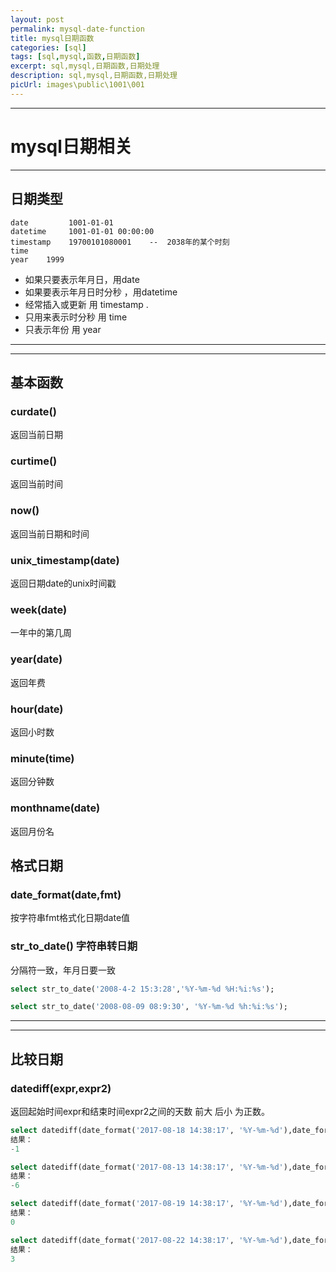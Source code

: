 ```yaml
---
layout: post
permalink: mysql-date-function
title: mysql日期函数
categories: [sql]
tags: [sql,mysql,函数,日期函数]
excerpt: sql,mysql,日期函数,日期处理
description: sql,mysql,日期函数,日期处理
picUrl: images\public\1001\001
---
```



---
# mysql日期相关 #

---
## 日期类型 ##
```
date         1001-01-01
datetime     1001-01-01 00:00:00
timestamp    19700101080001    --  2038年的某个时刻
time         
year    1999
```
* 如果只要表示年月日，用date
* 如果要表示年月日时分秒 ，用datetime
* 经常插入或更新  用 timestamp .  
* 只用来表示时分秒  用 time
* 只表示年份  用 year

---
---
## 基本函数 ## 

### curdate() ### 

返回当前日期

### curtime() ###

返回当前时间

### now() ####

返回当前日期和时间


### unix_timestamp(date)  ###

返回日期date的unix时间戳

### week(date)  ###

 一年中的第几周
### year(date) ###

  返回年费
### hour(date) ###

  返回小时数
### minute(time) ###

  返回分钟数

### monthname(date) ###
  返回月份名


## 格式日期 ##
### date_format(date,fmt) ###

按字符串fmt格式化日期date值


### str_to_date() 字符串转日期 ###
分隔符一致，年月日要一致
```sql
select str_to_date('2008-4-2 15:3:28','%Y-%m-%d %H:%i:%s');

select str_to_date('2008-08-09 08:9:30', '%Y-%m-%d %h:%i:%s');
```
---
---
## 比较日期 ##
### datediff(expr,expr2)  ###
返回起始时间expr和结束时间expr2之间的天数
前大 后小 为正数。

```sql 
select datediff(date_format('2017-08-18 14:38:17', '%Y-%m-%d'),date_format('2017-08-19 16:38:17', '%Y-%m-%d'))
结果：
-1 

select datediff(date_format('2017-08-13 14:38:17', '%Y-%m-%d'),date_format('2017-08-19 16:38:17', '%Y-%m-%d'))
结果：
-6

select datediff(date_format('2017-08-19 14:38:17', '%Y-%m-%d'),date_format('2017-08-19 16:38:17', '%Y-%m-%d'))
结果：
0

select datediff(date_format('2017-08-22 14:38:17', '%Y-%m-%d'),date_format('2017-08-19 16:38:17', '%Y-%m-%d'))
结果：
3
```











